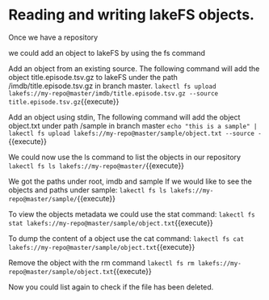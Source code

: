 # Reading and writing lakeFS objects.

Once we have a repository 

we could add an object to lakeFS by using the fs command

Add an object from an existing source.
The following command will add the object title.episode.tsv.gz to lakeFS under the path /imdb/title.episode.tsv.gz in branch master. 
`lakectl fs upload lakefs://my-repo@master/imdb/title.episode.tsv.gz --source title.episode.tsv.gz`{{execute}}

Add an object using stdin,
The following command will add the object object.txt under path /sample in branch master
`echo "this is a sample" | lakectl fs upload lakefs://my-repo@master/sample/object.txt --source -`{{execute}}

We could now use the ls command to list the objects in our repository
`lakectl fs ls lakefs://my-repo@master/`{{execute}}
 
We got the paths under root, imdb and sample
If we would like to see the objects and paths under sample:
`lakectl fs ls lakefs://my-repo@master/sample/`{{execute}} 
 
To view the objects metadata we could use the stat command:
`lakectl fs stat lakefs://my-repo@master/sample/object.txt`{{execute}}

To dump the content of a object use the cat command:
`lakectl fs cat lakefs://my-repo@master/sample/object.txt`{{execute}}

Remove the object with the rm command
`lakectl fs rm lakefs://my-repo@master/sample/object.txt`{{execute}}

Now you could list again to check if the file has been deleted. 


